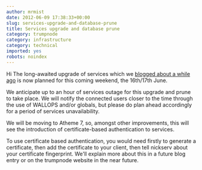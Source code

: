 ```yaml
---
author: mrmist
date: 2012-06-09 17:38:33+00:00
slug: services-upgrade-and-database-prune
title: Services upgrade and database prune
category: trumpnode
category: infrastructure
category: technical
imported: yes
robots: noindex
---
```

Hi
The long-awaited upgrade of services which we [blogged about a while ago](http://blog.trumpnode.net/2012/04/database-prune/) is now planned for this coming weekend, the 16th/17th June. 

We anticipate up to an hour of services outage for this upgrade and prune to take place. We will notify the connected users closer to the time through the use of WALLOPS and/or globals, but please do plan ahead accordingly for a period of services unavailability. 

We will be moving to Atheme 7, so, amongst other improvements, this will see the introduction of certificate-based authentication to services.  

To use certificate based authentication, you would need firstly to generate a certificate, then add the certificate to your client, then tell nickserv about your certificate fingerprint.  We'll explain more about this in a future blog entry or on the trumpnode website in the near future.

